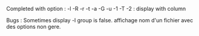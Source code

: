 Completed 
with option :
-l -R -r -t -a
-G -u -1 -T
-2 : display with column

Bugs :
Sometimes display -l group is false.
affichage nom d'un fichier avec des options non gere.
